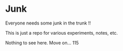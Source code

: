 # Junk

Everyone needs some junk in the trunk !!

This is just a repo for various experiments, notes, etc. 

Nothing to see here. Move on... 115
